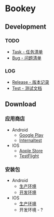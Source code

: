 # Bookey

## Development

### TODO

- [Task - 任务清单](https://github.com/bookey-dev/bookey.docs/projects/2)
- [Bug - 问题清单](https://github.com/bookey-dev/bookey.bug/issues)

### LOG

- [Release - 版本记录](https://github.com/bookey-dev/bookey.docs/issues/5)
- [Test - 测试文档](https://github.com/bookey-dev/bookey.docs/issues/3)

## Download

### 应用商店

- Android
   - [Google Play](https://play.google.com/store/apps/details?id=app.bookey)
   - [Internaltest](https://play.google.com/apps/internaltest/4700196513230198982)
- IOS
   - [Apple Store](https://apps.apple.com/cn/app/id1490069864)
   - [TestFlight](https://apps.apple.com/cn/app/testflight/id899247664)

### 安装包

- Android
   - [生产环境](https://wxit.oss-cn-shanghai.aliyuncs.com/apk/bookey/bookey-prod-release.apk)
   - [开发环境](https://wxit.oss-cn-shanghai.aliyuncs.com/apk/bookey/bookey-dev-release.apk)
- IOS
   - [生产环境](https://www.pgyer.com/hwqs)
   - 开发环境 - ?


